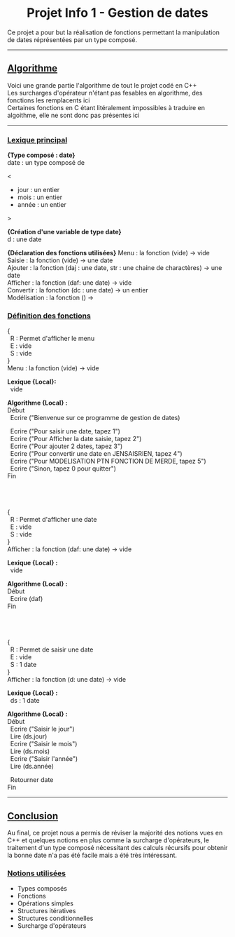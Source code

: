 <p align="center"><h1 align="center">Projet Info 1 - Gestion de dates</h1></p>

Ce projet a pour but la réalisation de fonctions permettant la manipulation de dates réprésentées par un type composé.

---

## <ins>Algorithme</ins>
Voici une grande partie l'algorithme de tout le projet codé en C++  
Les surcharges d'opérateur n'étant pas fesables en algorithme, des fonctions les remplacents ici  
Certaines fonctions en C étant litéralement impossibles à traduire en algoithme, elle ne sont donc pas présentes ici  

---

### <ins>Lexique principal</ins>

**{Type composé : date}**  
date : un type composé de  
<p>
<
  <ul>
    <li>jour  : un entier</li>
    <li>mois  : un entier</li>
    <li>année : un entier</li>
  </ul>
>
</p>

**{Création d'une variable de type date}**  
d : une date

**{Déclaration des fonctions utilisées}**
Menu : la fonction (vide) -> vide  
Saisie : la fonction (vide) -> une date  
Ajouter : la fonction (daj : une date, str : une chaine de charactères) -> une date  
Afficher : la fonction (daf: une date) -> vide  
Convertir : la fonction (dc : une date) -> un entier  
Modélisation : la fonction () ->  


### <ins>Définition des fonctions</ins>

{  
&ensp;R : Permet d'afficher le menu  
&ensp;E : vide  
&ensp;S : vide  
}  
Menu : la fonction (vide) -> vide  

**Lexique {Local}:**  
&ensp;vide  

**Algorithme {Local} :**  
Début  
&ensp;Ecrire ("Bienvenue sur ce programme de gestion de dates)  

&ensp;Ecrire ("Pour saisir une date, tapez 1")  
&ensp;Ecrire ("Pour Afficher la date saisie, tapez 2")  
&ensp;Ecrire ("Pour ajouter 2 dates, tapez 3")  
&ensp;Ecrire ("Pour convertir une date en JENSAISRIEN, tapez 4")  
&ensp;Ecrire ("Pour MODELISATION PTN FONCTION DE MERDE, tapez 5")  
&ensp;Ecrire ("Sinon, tapez 0 pour quitter")  
Fin  
<br>  
<br>  
 
{  
&ensp;R : Permet d'afficher une date  
&ensp;E : vide  
&ensp;S : vide  
}  
Afficher : la fonction (daf: une date) -> vide 

**Lexique {Local} :**  
&ensp;vide

**Algorithme {Local} :**  
Début  
&ensp;Ecrire (daf)  
Fin  
<br>  
<br>  

{  
&ensp;R : Permet de saisir une date  
&ensp;E : vide  
&ensp;S : 1 date  
}  
Afficher : la fonction (d: une date) -> vide 

**Lexique {Local} :**  
&ensp;ds : 1 date  

**Algorithme {Local} :**  
Début  
&ensp;Ecrire ("Saisir le jour")  
&ensp;Lire (ds.jour)  
&ensp;Ecrire ("Saisir le mois")  
&ensp;Lire (ds.mois)  
&ensp;Ecrire ("Saisir l'année")  
&ensp;Lire (ds.année)  

&ensp;Retourner date  
Fin  

---

## <ins>Conclusion</ins>  

Au final, ce projet nous a permis de réviser la majorité des notions vues en C++ et quelques notions en plus comme la surcharge d'opérateurs, le traitement d'un type composé nécessitant des calculs récursifs pour obtenir la bonne date n'a pas été facile mais a été très intéressant.  

### <ins>Notions utilisées</ins>  
* Types composés
* Fonctions
* Opérations simples
* Structures itératives
* Structures conditionnelles
* Surcharge d'opérateurs
